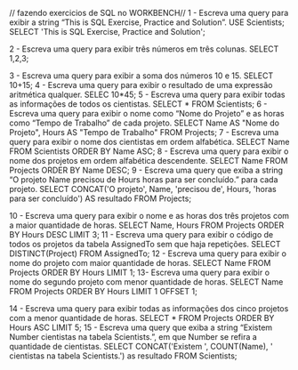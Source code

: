 // fazendo exercicios de SQL no WORKBENCH//
1 - Escreva uma query para exibir a string “This is SQL Exercise, Practice and Solution”.
USE Scientists;
SELECT 'This is SQL Exercise, Practice and Solution';

2 - Escreva uma query para exibir três números em três colunas.
SELECT 1,2,3;

3 - Escreva uma query para exibir a soma dos números 10 e 15.
SELECT 10+15;
4 - Escreva uma query para exibir o resultado de uma expressão aritmética qualquer.
SELEC 10*45;
5 - Escreva uma query para exibir todas as informações de todos os cientistas.
SELECT * FROM Scientists;
6 - Escreva uma query para exibir o nome como “Nome do Projeto” e as horas como “Tempo de Trabalho” de cada projeto.
SELECT Name AS "Nome do Projeto", Hours AS "Tempo de Trabalho" FROM Projects;
7 - Escreva uma query para exibir o nome dos cientistas em ordem alfabética.
SELECT Name FROM Scientists
ORDER BY Name ASC;
8 - Escreva uma query para exibir o nome dos projetos em ordem alfabética descendente.
SELECT Name FROM Projects
ORDER BY Name DESC;
9 - Escreva uma query que exiba a string “O projeto Name precisou de Hours horas para ser concluído.” para cada projeto.
SELECT CONCAT('O projeto', Name, 'precisou de', Hours, 'horas para ser concluído') AS resultado FROM Projects;

10 - Escreva uma query para exibir o nome e as horas dos três projetos com a maior quantidade de horas.
SELECT Name, Hours FROM Projects
ORDER BY Hours DESC LIMIT 3;
11 - Escreva uma query para exibir o código de todos os projetos da tabela AssignedTo sem que haja repetições.
SELECT DISTINCT(Project) FROM AssignedTo;
12 - Escreva uma query para exibir o nome do projeto com maior quantidade de horas.
SELECT Name FROM Projects
ORDER BY Hours
LIMIT 1;
13- Escreva uma query para exibir o nome do segundo projeto com menor quantidade de horas.
SELECT Name FROM Projects
ORDER BY Hours
LIMIT 1 
OFFSET 1;

14 - Escreva uma query para exibir todas as informações dos cinco projetos com a menor quantidade de horas.
SELECT * FROM Projects
ORDER BY Hours ASC
LIMIT 5;
15 - Escreva uma query que exiba a string “Existem Number cientistas na tabela Scientists.”, em que Number se refira a quantidade de cientistas.
SELECT CONCAT('Existem ', COUNT(Name), ' cientistas na tabela Scientists.') as resultado FROM Scientists;
